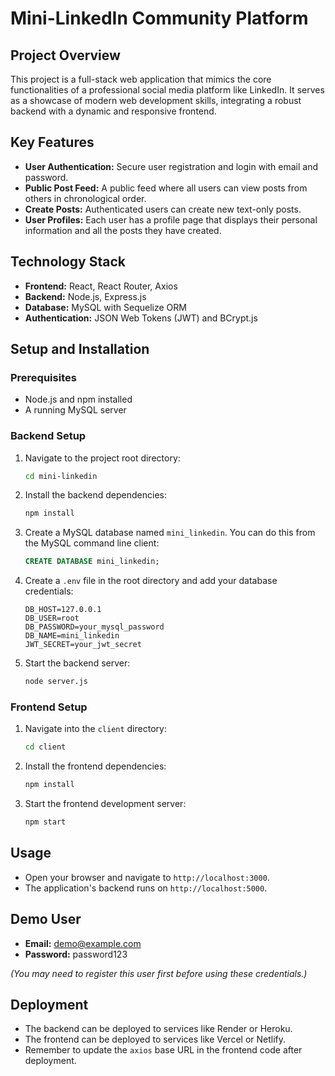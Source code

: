 # Mini-LinkedIn Community Platform

## Project Overview
This project is a full-stack web application that mimics the core functionalities of a professional social media platform like LinkedIn. It serves as a showcase of modern web development skills, integrating a robust backend with a dynamic and responsive frontend.

## Key Features
* **User Authentication:** Secure user registration and login with email and password.
* **Public Post Feed:** A public feed where all users can view posts from others in chronological order.
* **Create Posts:** Authenticated users can create new text-only posts.
* **User Profiles:** Each user has a profile page that displays their personal information and all the posts they have created.

## Technology Stack
* **Frontend:** React, React Router, Axios
* **Backend:** Node.js, Express.js
* **Database:** MySQL with Sequelize ORM
* **Authentication:** JSON Web Tokens (JWT) and BCrypt.js

## Setup and Installation

### Prerequisites
* Node.js and npm installed
* A running MySQL server

### Backend Setup
1.  Navigate to the project root directory:
    ```bash
    cd mini-linkedin
    ```
2.  Install the backend dependencies:
    ```bash
    npm install
    ```
3.  Create a MySQL database named `mini_linkedin`. You can do this from the MySQL command line client:
    ```sql
    CREATE DATABASE mini_linkedin;
    ```
4.  Create a `.env` file in the root directory and add your database credentials:
    ```
    DB_HOST=127.0.0.1
    DB_USER=root
    DB_PASSWORD=your_mysql_password
    DB_NAME=mini_linkedin
    JWT_SECRET=your_jwt_secret
    ```
5.  Start the backend server:
    ```bash
    node server.js
    ```

### Frontend Setup
1.  Navigate into the `client` directory:
    ```bash
    cd client
    ```
2.  Install the frontend dependencies:
    ```bash
    npm install
    ```
3.  Start the frontend development server:
    ```bash
    npm start
    ```

## Usage
* Open your browser and navigate to `http://localhost:3000`.
* The application's backend runs on `http://localhost:5000`.

## Demo User
* **Email:** demo@example.com
* **Password:** password123

*(You may need to register this user first before using these credentials.)*

## Deployment
* The backend can be deployed to services like Render or Heroku.
* The frontend can be deployed to services like Vercel or Netlify.
* Remember to update the `axios` base URL in the frontend code after deployment.
